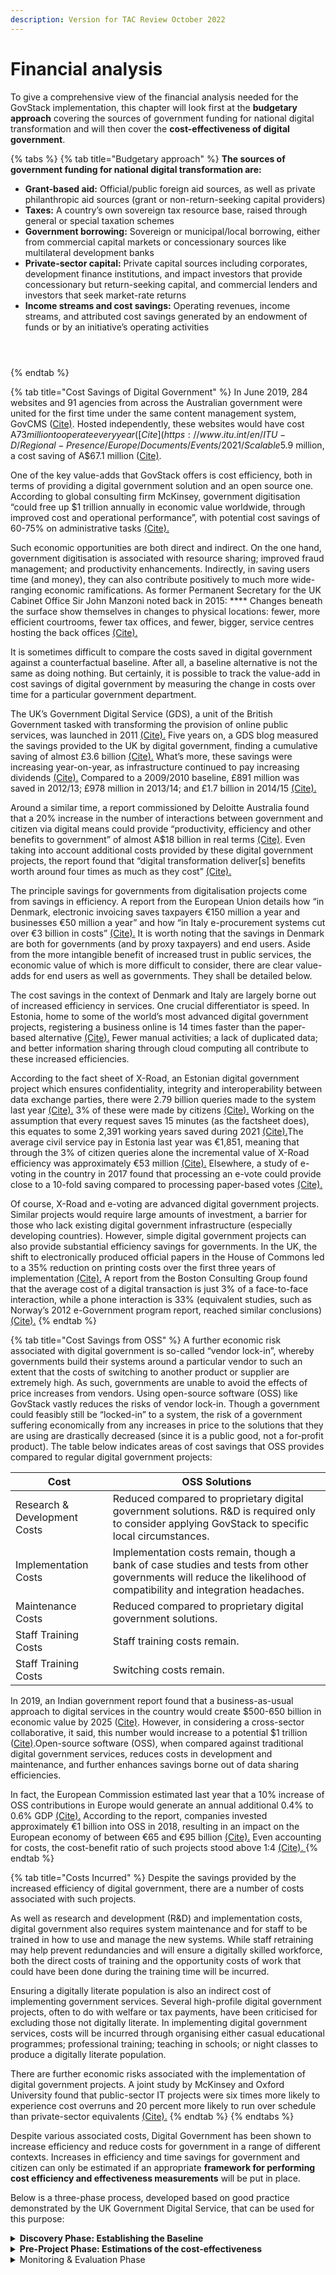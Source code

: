 ```yaml
---
description: Version for TAC Review October 2022
---
```


# Financial analysis

To give a comprehensive view of the financial analysis needed for the GovStack implementation, this chapter will look first at the **budgetary approach** covering the sources of government funding for national digital transformation and will then cover the **cost-effectiveness of digital government**.&#x20;

{% tabs %}
{% tab title="Budgetary approach" %}
**The sources of government funding for national digital transformation are:**

* **Grant-based aid:** Official/public foreign aid sources, as well as private philanthropic aid sources (grant or non-return-seeking capital providers)&#x20;
* **Taxes:** A country’s own sovereign tax resource base, raised through general or special taxation schemes&#x20;
* **Government borrowing:** Sovereign or municipal/local borrowing, either from commercial capital markets or concessionary sources like multilateral development banks&#x20;
* **Private-sector capital:** Private capital sources including corporates, development finance institutions, and impact investors that provide concessionary but return-seeking capital, and commercial lenders and investors that seek market-rate returns&#x20;
* **Income streams and cost savings:** Operating revenues, income streams, and attributed cost savings generated by an endowment of funds or by an initiative’s operating activities



<figure><img src="../../../.gitbook/assets/GetImage (12) (1).png" alt=""><figcaption></figcaption></figure>

<figure><img src="../../../.gitbook/assets/GetImage (13) (1).png" alt=""><figcaption></figcaption></figure>

<figure><img src="../../../.gitbook/assets/GetImage (14) (1).png" alt=""><figcaption></figcaption></figure>
{% endtab %}

{% tab title="Cost Savings of Digital Government" %}
In June 2019, 284 websites and 91 agencies from across the Australian government were united for the first time under the same content management system, GovCMS ([Cite)](https://www.itu.int/en/ITU-D/Regional-Presence/Europe/Documents/Events/2021/Scalable%20e-government%20solutions%20for%20developing%20countries/GovStack\_General%20Info\_v20210705\_ET4C.pdf). Hosted independently, these websites would have cost A$73 million to operate every year  ([Cite](https://www.itu.int/en/ITU-D/Regional-Presence/Europe/Documents/Events/2021/Scalable%20e-government%20solutions%20for%20developing%20countries/GovStack\_General%20Info\_v20210705\_ET4C.pdf)). Integrated with GovCMS, they cost just A$5.9 million, a cost saving of A$67.1 million  ([Cite)](https://www.itu.int/en/ITU-D/Regional-Presence/Europe/Documents/Events/2021/Scalable%20e-government%20solutions%20for%20developing%20countries/GovStack\_General%20Info\_v20210705\_ET4C.pdf).&#x20;

One of the key value-adds that GovStack offers is cost efficiency, both in terms of providing a digital government solution and an open source one. According to global consulting firm McKinsey, government digitisation “could free up $1 trillion annually in economic value worldwide, through improved cost and operational performance”, with potential cost savings of 60-75% on administrative tasks  [(Cite).](https://www.mckinsey.com/business-functions/mckinsey-digital/our-insights/public-sector-digitization-the-trillion-dollar-challenge)&#x20;

Such economic opportunities are both direct and indirect. On the one hand, government digitisation is associated with resource sharing; improved fraud management; and productivity enhancements. Indirectly, in saving users time (and money), they can also contribute positively to much more wide-ranging economic ramifications. As former Permanent Secretary for the UK Cabinet Office Sir John Manzoni noted back in 2015: **** Changes beneath the surface show themselves in changes to physical locations: fewer, more efficient courtrooms, fewer tax offices, and fewer, bigger, service centres hosting the back offices  [(Cite).](https://www.govtechleaders.com/2018/07/03/government-digital-transformation-saving-costs-through-effective-digital-change/)&#x20;

It is sometimes difficult to compare the costs saved in digital government against a counterfactual baseline. After all, a baseline alternative is not the same as doing nothing. But certainly, it is possible to track the value-add in cost savings of digital government by measuring the change in costs over time for a particular government department. &#x20;

The UK’s Government Digital Service (GDS), a unit of the British Government tasked with transforming the provision of online public services, was launched in 2011 [(Cite).](https://gds.blog.gov.uk/2015/10/23/how-digital-and-technology-transformation-saved-1-7bn-last-year/) Five years on, a GDS blog measured the savings provided to the UK by digital government, finding a cumulative saving of almost £3.6 billion  [(Cite).](https://gds.blog.gov.uk/2015/10/23/how-digital-and-technology-transformation-saved-1-7bn-last-year/) What’s more, these savings were increasing year-on-year, as infrastructure continued to pay increasing dividends  [(Cite).](https://gds.blog.gov.uk/2015/10/23/how-digital-and-technology-transformation-saved-1-7bn-last-year/) Compared to a 2009/2010 baseline, £891 million was saved in 2012/13; £978 million in 2013/14; and £1.7 billion in 2014/15  [(Cite). ](https://gds.blog.gov.uk/2015/10/23/how-digital-and-technology-transformation-saved-1-7bn-last-year/)&#x20;

Around a similar time, a report commissioned by Deloitte Australia found that a 20% increase in the number of interactions between government and citizen via digital means could provide “productivity, efficiency and other benefits to government” of almost A$18 billion in real terms [(Cite)](https://www2.deloitte.com/content/dam/Deloitte/au/Documents/Economics/deloitte-au-economics-digital-government-transformation-230715.pdf). Even taking into account additional costs provided by these digital government projects, the report found that “digital transformation deliver\[s] benefits worth around four times as much as they cost” [(Cite).](https://www2.deloitte.com/content/dam/Deloitte/au/Documents/Economics/deloitte-au-economics-digital-government-transformation-230715.pdf)&#x20;

The principle savings for governments from digitalisation projects come from savings in efficiency. A report from the European Union details how “in Denmark, electronic invoicing saves taxpayers €150 million a year and businesses €50 million a year” and how “in Italy e-procurement systems cut over €3 billion in costs”  [(Cite).](https://digital-strategy.ec.europa.eu/en/policies/egovernment) It is worth noting that the savings in Denmark are both for governments (and by proxy taxpayers) and end users. Aside from the more intangible benefit of increased trust in public services, the economic value of which is more difficult to consider, there are clear value-adds for end users as well as governments. They shall be detailed below.&#x20;

The cost savings in the context of Denmark and Italy are largely borne out of increased efficiency in services. One crucial differentiator is speed. In Estonia, home to some of the world’s most advanced digital government projects, registering a business online is 14 times faster than the paper-based alternative [(Cite).](https://e-estonia.com/e-governance-saves-money-and-working-hours/) Fewer manual activities; a lack of duplicated data; and better information sharing through cloud computing all contribute to these increased efficiencies. &#x20;

According to the fact sheet of X-Road, an Estonian digital government project which ensures confidentiality, integrity and interoperability between data exchange parties, there were 2.79 billion queries made to the system last year [(Cite).](https://e-estonia.com/e-governance-saves-money-and-working-hours/) 3% of these were made by citizens  [(Cite).](https://e-estonia.com/e-governance-saves-money-and-working-hours/) Working on the assumption that every request saves 15 minutes (as the factsheet does), this equates to some 2,391 working years saved during 2021 [(Cite).](https://e-estonia.com/e-governance-saves-money-and-working-hours/)The average civil service pay in Estonia last year was €1,851, meaning that through the 3% of citizen queries alone the incremental value of X-Road efficiency was approximately  €53 million [(Cite).](https://e-estonia.com/e-governance-saves-money-and-working-hours/) Elsewhere, a study of e-voting in the country in 2017 found that processing an e-vote could provide close to a 10-fold saving compared to processing paper-based votes  [(Cite).](https://e-estonia.com/e-governance-saves-money-and-working-hours/) &#x20;

Of course, X-Road and e-voting are advanced digital government projects. Similar projects would require large amounts of investment, a barrier for those who lack existing digital government infrastructure (especially developing countries). However, simple digital government projects can also provide substantial efficiency savings for governments. In the UK, the shift to electronically produced official papers in the House of Commons led to a 35% reduction on printing costs over the first three years of implementation  [(Cite).](https://www.parliament.uk/site-information/foi/foi-and-eir/commons-foi-disclosures/official-expenditure-/printing-costs-2019/) A report from the Boston Consulting Group found that the average cost of a digital transaction is just 3% of a face-to-face interaction, while a phone interaction is 33% (equivalent studies, such as Norway’s 2012 e-Government program report, reached similar conclusions)  [(Cite).](https://web-assets.bcg.com/bf/de/d2a310054cd8891fd7f8cd95452b/the-global-trust-imperative-salesforce-bcg-whitepaper.pdf)&#x20;
{% endtab %}

{% tab title="Cost Savings from OSS" %}
A further economic risk associated with digital government is so-called “vendor lock-in”, whereby governments build their systems around a particular vendor to such an extent that the costs of switching to another product or supplier are extremely high. As such, governments are unable to avoid the effects of price increases from vendors. Using open-source software (OSS) like GovStack vastly reduces the risks of vendor lock-in. Though a government could feasibly still be “locked-in” to a system, the risk of a government suffering economically from any increases in price to the solutions that they are using are drastically decreased (since it is a public good, not a for-profit product). The table below indicates areas of cost savings that OSS provides compared to regular digital government projects:&#x20;



| Cost                          | OSS Solutions                                                                                                                                                       |
| ----------------------------- | ------------------------------------------------------------------------------------------------------------------------------------------------------------------- |
| Research & Development Costs  | Reduced compared to proprietary digital government solutions. R\&D is required only to consider applying GovStack to specific local circumstances.                  |
| Implementation Costs          | Implementation costs remain, though a bank of case studies and tests from other governments will reduce the likelihood of compatibility and integration headaches.  |
| Maintenance Costs             | Reduced compared to proprietary digital government solutions.                                                                                                       |
| Staff Training Costs          | Staff training costs remain.                                                                                                                                        |
| Staff Training Costs          | Switching costs remain.                                                                                                                                             |



In 2019, an Indian government report found that a business-as-usual approach to digital services in the country would create $500-650 billion in economic value by 2025 ([Cite)](https://www.itu.int/en/ITU-D/Regional-Presence/Europe/Documents/Events/2021/Scalable%20e-government%20solutions%20for%20developing%20countries/GovStack\_General%20Info\_v20210705\_ET4C.pdf). However, in considering a cross-sector collaborative, it said, this number would increase to a potential $1 trillion ([Cite)](https://www.itu.int/en/ITU-D/Regional-Presence/Europe/Documents/Events/2021/Scalable%20e-government%20solutions%20for%20developing%20countries/GovStack\_General%20Info\_v20210705\_ET4C.pdf).Open-source software (OSS), when compared against traditional digital government services, reduces costs in development and maintenance, and further enhances savings borne out of data sharing efficiencies.&#x20;

In fact, the European Commission estimated last year that a 10% increase of OSS contributions in Europe would generate an annual additional 0.4% to 0.6% GDP  [(Cite).](https://digital-strategy.ec.europa.eu/en/library/study-about-impact-open-source-software-and-hardware-technological-independence-competitiveness-and) According to the report, companies invested approximately €1 billion into OSS in 2018, resulting in an impact on the European economy of between €65 and €95 billion  [(Cite).](https://digital-strategy.ec.europa.eu/en/library/study-about-impact-open-source-software-and-hardware-technological-independence-competitiveness-and) Even accounting for costs, the cost-benefit ratio of such projects stood above 1:4  [(Cite). ](https://digital-strategy.ec.europa.eu/en/library/study-about-impact-open-source-software-and-hardware-technological-independence-competitiveness-and)&#x20;
{% endtab %}

{% tab title="Costs Incurred" %}
Despite the savings provided by the increased efficiency of digital government, there are a number of costs associated with such projects.&#x20;

As well as research and development (R\&D) and implementation costs, digital government also requires system maintenance and for staff to be trained in how to use and manage the new systems. While staff retraining may help prevent redundancies and will ensure a digitally skilled workforce, both the direct costs of training and the opportunity costs of work that could have been done during the training time will be incurred. &#x20;

Ensuring a digitally literate population is also an indirect cost of implementing government services. Several high-profile digital government projects, often to do with welfare or tax payments, have been criticised for excluding those not digitally literate. In implementing digital government services, costs will be incurred through organising either casual educational programmes; professional training; teaching in schools; or night classes to produce a digitally literate population. &#x20;

There are further economic risks associated with the implementation of digital government projects. A joint study by McKinsey and Oxford University found that public-sector IT projects were six times more likely to experience cost overruns and 20 percent more likely to run over schedule than private-sector equivalents   [(Cite).](https://www.mckinsey.com/business-functions/mckinsey-digital/our-insights/public-sector-digitization-the-trillion-dollar-challenge) &#x20;
{% endtab %}
{% endtabs %}

Despite various associated costs, Digital Government has been shown to increase efficiency and reduce costs for government in a range of different contexts. Increases in efficiency and time savings for government and citizen can only be estimated if an appropriate **framework for performing cost efficiency and effectiveness measurements** will be put in place.&#x20;

Below is a three-phase process, developed based on good practice demonstrated by the UK Government Digital Service, that can be used for this purpose:

<details>

<summary><strong>Discovery Phase: Establishing the Baseline</strong></summary>

1. **Assessing the Current State of Play**

It is first necessary to define the specific problem that is aimed to be solved within your local and/or national community. It could be, for example:

* poor user experiences that cause people to use less cost-effective channels
* inefficient or time-consuming processes
* legacy systems that need replacing&#x20;

It is sometimes difficult to compare the costs saved in digital government against a counterfactual baseline. After all, a baseline alternative is not the same as doing nothing. But certainly, it is possible to track the value-add in cost savings of digital government by measuring the change in costs over time for a particular government department.

**2. Estimating current costs, or deficit in benefits that you are attempting to do**

Context is particularly important to monitoring and evaluation, both in terms of measuring performance over time (with that effective baseline) and in comparison with similar services (non-GovStack solutions).&#x20;

</details>

<details>

<summary><strong>Pre-Project Phase: Estimations of the cost-effectiveness</strong></summary>

1. **Estimating Potential Benefits**

It can be helpful to break down these benefits into direct, indirect, and wider economic benefits and answer the following questions.

* How much money are you projected to save?&#x20;
* Where are your direct savings? Direct savings include cashable benefits, or those changes that will directly result in your organisation having more money to spend (through savings or additional revenues).&#x20;
* Where are your indirect savings? Indirect savings don’t necessarily lead to any immediate benefits, but instead prevent additional costs later down the lines (like additional procurement costs).&#x20;
* What are the wider economic benefits generated from the project? Wider benefits, often harder to quantify, include things like saving users time or increased user satisfaction.

**2. Quantifying and Calculating Costs**

When you’re estimating, think about the number of people you might need and their salary costs, whether you’ll need any non-civil servant support and any **** implementation costs, any additional infrastructure equipment (office space etc.), training costs, overheads, research and development, and other relevant costs.

However, there are also indirect costs of implementing government services, like ensuring a digitally literate population. In implementing digital government services, costs will be incurred through organising either casual educational programmes, professional training, teaching in schools, or night classes to produce a digitally literate population.

A good total estimation of total costs will allow you to work out the cost per transaction by dividing the total cost by the number of transactions.

**3. Performing a Sensitivity Analysis**&#x20;

It relates to the human nature to overestimate things: a so-called “optimism bias”. It is important to be realistic about what benefits you can deliver given your budget and the amount of time you have.         &#x20;

* In performing a sensitivity analysis, you should think about all possible outcomes. What would happen, for example, if take up of your service was as high or as low as it could conceivably be?&#x20;
* The second part of the analysis is challenging your assumptions. Estimating current costs and wider benefits might involve several assumptions. What contexts are they grounded in? What predictions do they make about the future, and what would happen if the future was actually different?

</details>

<details>

<summary>Monitoring &#x26; Evaluation Phase</summary>

Work out the difference between the baseline figure that you identified during discovery and the estimate of how much you have been able to improve things by. &#x20;

The Digital Impact Alliance has[ developed a framework](https://procurement.dial.global/category-framework/) that can be adopted for this purpose. On a basic level:

&#x20;1\)    Calculate the actual costs and benefits. From this figure, you can work out a cost-benefit ratio, return on investment, internal rate of return, net present value, and payback period.

2\)    Identify strengths and weaknesses of your implementation and iterate accordingly

</details>

